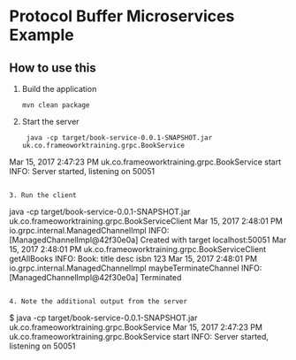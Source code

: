 # Protocol Buffer Microservices Example

## How to use this

1. Build the application

   ```
   mvn clean package
   ```

2. Start the server

   ```
    java -cp target/book-service-0.0.1-SNAPSHOT.jar uk.co.frameoworktraining.grpc.BookService
Mar 15, 2017 2:47:23 PM uk.co.frameoworktraining.grpc.BookService start
INFO: Server started, listening on 50051
   ```

3. Run the client

   ```
   java -cp target/book-service-0.0.1-SNAPSHOT.jar uk.co.frameoworktraining.grpc.BookServiceClient
Mar 15, 2017 2:48:01 PM io.grpc.internal.ManagedChannelImpl <init>
INFO: [ManagedChannelImpl@42f30e0a] Created with target localhost:50051
Mar 15, 2017 2:48:01 PM uk.co.frameoworktraining.grpc.BookServiceClient getAllBooks
INFO: Book: title desc isbn 123
Mar 15, 2017 2:48:01 PM io.grpc.internal.ManagedChannelImpl maybeTerminateChannel
INFO: [ManagedChannelImpl@42f30e0a] Terminated
   ```

4. Note the additional output from the server

   ```
$ java -cp target/book-service-0.0.1-SNAPSHOT.jar uk.co.frameoworktraining.grpc.BookService
Mar 15, 2017 2:47:23 PM uk.co.frameoworktraining.grpc.BookService start
INFO: Server started, listening on 50051
>>>
   ```
